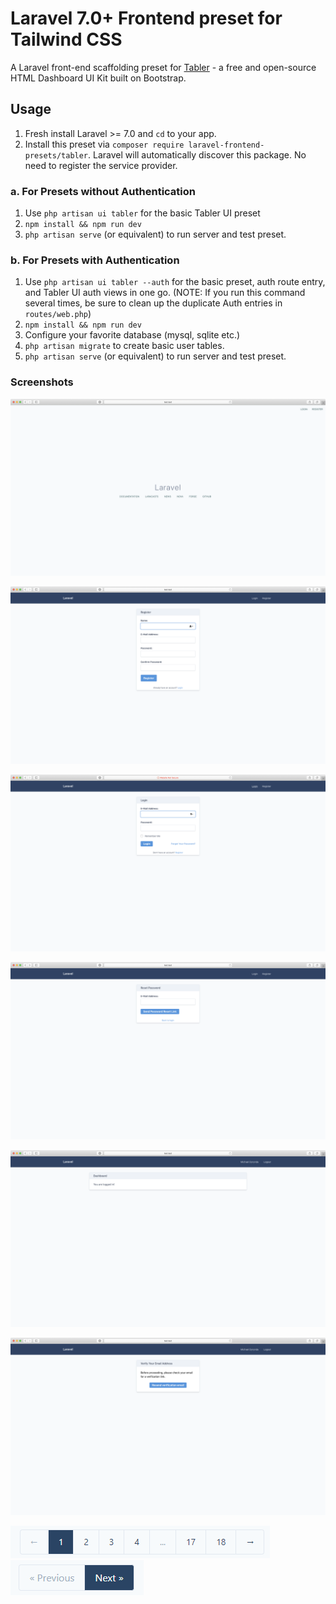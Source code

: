 # Laravel 7.0+ Frontend preset for Tailwind CSS

A Laravel front-end scaffolding preset for [Tabler](https://tabler.io) - a free and open-source HTML Dashboard UI Kit built on Bootstrap.

## Usage

1. Fresh install Laravel >= 7.0 and `cd` to your app.
2. Install this preset via `composer require laravel-frontend-presets/tabler`. Laravel will automatically discover this package. No need to register the service provider.

### a. For Presets without Authentication

1. Use `php artisan ui tabler` for the basic Tabler UI preset
2. `npm install && npm run dev`
3. `php artisan serve` (or equivalent) to run server and test preset.

### b. For Presets with Authentication

1. Use `php artisan ui tabler --auth` for the basic preset, auth route entry, and Tabler UI auth views in one go. (NOTE: If you run this command several times, be sure to clean up the duplicate Auth entries in `routes/web.php`)
4. `npm install && npm run dev`
5. Configure your favorite database (mysql, sqlite etc.)
6. `php artisan migrate` to create basic user tables.
7. `php artisan serve` (or equivalent) to run server and test preset.

### Screenshots

![Welcome](/screenshots/welcome.png)

![Register](/screenshots/register.png)

![Login](/screenshots/login.png)

![Reset Password](/screenshots/reset-password.png)

![Dashboard](/screenshots/dashboard.png)

![Verify](/screenshots/verify.png)

![Pagination](/screenshots/pagination-links.png)
![Simple Pagination](/screenshots/simple-pagination-links.png)

